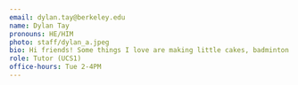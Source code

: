 ```yaml
---
email: dylan.tay@berkeley.edu
name: Dylan Tay
pronouns: HE/HIM
photo: staff/dylan_a.jpeg
bio: Hi friends! Some things I love are making little cakes, badminton in the RSF and Lego City. Thank you for being a part of my Data 8 experience and I know we'll do great together :)
role: Tutor (UCS1)
office-hours: Tue 2-4PM
---
```

